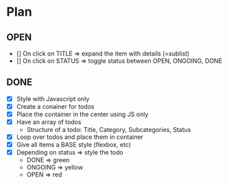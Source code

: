 # Plan

## OPEN
- [] On click on TITLE => expand the item with details (=sublist)
- [] On click on STATUS => toggle status between OPEN, ONGOING, DONE

## DONE 
- [X] Style with Javascript only
- [X] Create a conainer for todos
- [X] Place the container in the center using JS only
- [X] Have an array of todos
  - Structure of a todo: Title, Category, Subcategories, Status
- [X] Loop over todos and place them in container
- [X] Give all items a BASE style (flexbox, etc)
- [X] Depending on status => style the todo
  - DONE => green
  - ONGOING => yellow
  - OPEN => red

